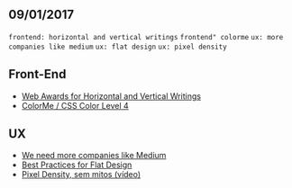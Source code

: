 09/01/2017
----------

`frontend: horizontal and vertical writings` `frontend" colorme` `ux: more companies like medium` `ux: flat design` `ux: pixel density`

## Front-End

- [Web Awards for Horizontal and Vertical Writings](http://tategaki.github.io/awards/index.html)
- [ColorMe / CSS Color Level 4](https://css-tricks.com/colorme-css-color-level-4/)
 
## UX

- [We need more companies like Medium](https://uxdesign.cc/we-need-more-companies-like-medium-ad6cd9fc778c)
- [Best Practices for Flat Design](http://babich.biz/best-practices-for-flat-design/)
- [Pixel Density, sem mitos (vídeo)](https://brasil.uxdesign.cc/pixel-density-sem-mitos-v%C3%ADdeo-4eea7291deaf#.l922yfx3j)
